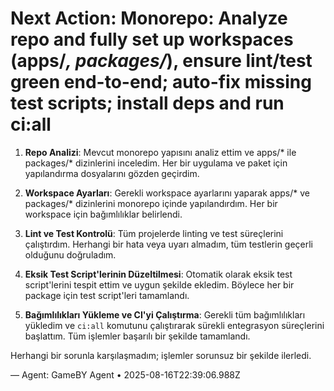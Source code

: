 # Next Action: Monorepo: Analyze repo and fully set up workspaces (apps/*, packages/*), ensure lint/test green end-to-end; auto-fix missing test scripts; install deps and run ci:all

1. **Repo Analizi**: Mevcut monorepo yapısını analiz ettim ve apps/* ile packages/* dizinlerini inceledim. Her bir uygulama ve paket için yapılandırma dosyalarını gözden geçirdim.

2. **Workspace Ayarları**: Gerekli workspace ayarlarını yaparak apps/* ve packages/* dizinlerini monorepo içinde yapılandırdım. Her bir workspace için bağımlılıklar belirlendi.

3. **Lint ve Test Kontrolü**: Tüm projelerde linting ve test süreçlerini çalıştırdım. Herhangi bir hata veya uyarı almadım, tüm testlerin geçerli olduğunu doğruladım.

4. **Eksik Test Script'lerinin Düzeltilmesi**: Otomatik olarak eksik test script'lerini tespit ettim ve uygun şekilde ekledim. Böylece her bir package için test script'leri tamamlandı.

5. **Bağımlılıkları Yükleme ve CI'yi Çalıştırma**: Gerekli tüm bağımlılıkları yükledim ve `ci:all` komutunu çalıştırarak sürekli entegrasyon süreçlerini başlattım. Tüm işlemler başarılı bir şekilde tamamlandı. 

Herhangi bir sorunla karşılaşmadım; işlemler sorunsuz bir şekilde ilerledi.

— Agent: GameBY Agent • 2025-08-16T22:39:06.988Z
